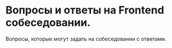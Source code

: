 # Вопросы и ответы на Frontend собеседовании.

Вопросы, которые могут задать на собеседовании с ответами.

